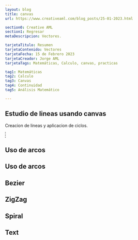 ```yaml
---
layout: blog
title: canvas
url: https://www.creativeaml.com/blog_posts/25-01-2023.html

section0: Creative AML
section1: Regresar
metaDescripcion: Vectores.

tarjetaTitulo: Resumen
tarjetaContenido: Vectores
tarjetaFecha: 15 de Febrero 2023
tarjetaCreador: Jorge AML
tarjetaTags: Matemáticas, Calculo, canvas, practicas 

tag1: Matemáticas
tag2: Calculo
tag3: Canvas
tag4: Continuidad
tag5: Análisis Matemático

---
```

<h2>Estudio de lineas usando canvas</h2>
<p>Creacion de lineas y aplicacion de ciclos.</p>
<div id="myCanvasContainer">
    <canvas id="myCanvas" width="700" height="250" style="border: 1px dashed grey"></canvas>
</div>
<h2>Uso de arcos</h2>
<div id="myCanvasContainer">
    <canvas id="myArc" width="700" height="250"></canvas>
</div>
<h2>Uso de arcos</h2>
<div id="myCanvasB">
    <canvas id="myQuadratic" width="700" height="250"></canvas>
</div>
<h2>Bezier</h2>
<div id="myCanvasC">
    <canvas id="myCanvasCC" width="700" height="250"></canvas>
</div>
<h2>ZigZag</h2>
<div id="">
    <canvas id="Zigzag" width="700" height="250"></canvas>
</div>
<h2>Spiral</h2>
<div id="">
    <canvas id="Spiral" width="700" height="250"></canvas>
</div>
<h2>Text</h2>
<div id="">
    <canvas id="Text" width="700" height="250"></canvas>
</div>
<script src="../assets/javascripts/15-02-2023.js"></script>

